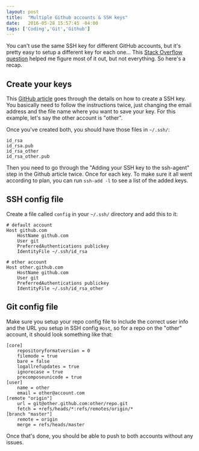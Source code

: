 ```yaml
---
layout: post
title:  "Multiple Github accounts & SSH keys"
date:   2016-05-28 15:57:45 -04:00
tags: ['Coding','Git','Github']
---
```


You can't use the same SSH key for different GitHub accounts, but it's pretty easy to setup a different key for each one… This [Stack Overflow question][1] helped me figure most of it out, but not everything. So here's a recap.

## Create your keys

This [GitHub article][2] goes through the details on how to create a SSH key. You basically need to follow the instructions twice, just changing the email address and the file name where you want to save your key. For this example, let's say the other account is "other".

Once you've created both, you should have those files in `~/.ssh/`:

```
id_rsa
id_rsa.pub
id_rsa_other
id_rsa_other.pub
```

Then you need to go through the "Adding your SSH key to the ssh-agent" step in the Github article twice. Once for each key. To make sure it all went according to plan, you can run `ssh-add -l` to see a list of the added keys.

## SSH config file

Create a file called `config` in your `~/.ssh/` directory and add this to it:

```
# default account
Host github.com
    HostName github.com
    User git
    PreferredAuthentications publickey
    IdentityFile ~/.ssh/id_rsa

# other account
Host other.github.com
    HostName github.com
    User git
    PreferredAuthentications publickey
    IdentityFile ~/.ssh/id_rsa_other
```

## Git config file

Make sure you setup your repo config file to include the correct user info and the URL you setup in SSH config `Host`, so for a repo on the "other" account, it should look something like that:

```
[core]
    repositoryformatversion = 0
    filemode = true
    bare = false
    logallrefupdates = true
    ignorecase = true
    precomposeunicode = true
[user]
    name = other
    email = other@account.com
[remote "origin"]
    url = git@other.github.com:other/repo.git
    fetch = +refs/heads/*:refs/remotes/origin/*
[branch "master"]
    remote = origin
    merge = refs/heads/master
```

Once that's done, you should be able to push to both accounts without any issues.

[1]:http://stackoverflow.com/questions/3225862/multiple-github-accounts-ssh-config
[2]:https://help.github.com/articles/generating-a-new-ssh-key-and-adding-it-to-the-ssh-agent/
